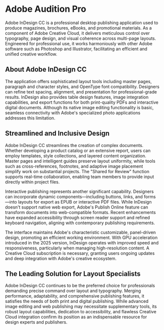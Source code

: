 # Adobe Audition Pro
Adobe InDesign CC is a professional desktop publishing application used to produce magazines, brochures, eBooks, and promotional materials. As a component of Adobe Creative Cloud, it delivers meticulous control over typography, page design, and visual coherence across multi-page layouts. Engineered for professional use, it works harmoniously with other Adobe software such as Photoshop and Illustrator, facilitating an efficient and unified creative workflow.

## **About Adobe InDesign CC**

The application offers sophisticated layout tools including master pages, paragraph and character styles, and OpenType font compatibility. Designers can refine text spacing, alignment, and presentation for professional-grade results. InDesign also provides table design features, image integration capabilities, and export functions for both print-quality PDFs and interactive digital documents. Although its native image editing functionality is basic, seamless connectivity with Adobe's specialized photo applications addresses this limitation.

## **Streamlined and Inclusive Design**

Adobe InDesign CC streamlines the creation of complex documents. Whether developing a product catalog or an extensive report, users can employ templates, style collections, and layered content organization. Master pages and intelligent guides preserve layout uniformity, while tools such as cross-references, footnotes, and adaptive image placement simplify work on substantial projects. The "Shared for Review" function supports real-time collaboration, enabling team members to provide input directly within project files.

Interactive publishing represents another significant capability. Designers can incorporate dynamic components—including buttons, links, and forms—into layouts for export as EPUB or interactive PDF files. While InDesign doesn't support native web export, Adobe's Publish Online feature can transform documents into web-compatible formats. Recent enhancements have expanded accessibility through screen reader support and refined keyboard navigation, aligning with contemporary publishing requirements.

The interface maintains Adobe's characteristic customizable, panel-driven design, promoting an efficient working environment. With GPU acceleration introduced in the 2025 version, InDesign operates with improved speed and responsiveness, particularly when managing high-resolution content. A Creative Cloud subscription is necessary, granting users ongoing updates and deep integration with Adobe's creative ecosystem.

## **The Leading Solution for Layout Specialists**

Adobe InDesign CC continues to be the preferred choice for professionals demanding precise command over layout and typography. Merging performance, adaptability, and comprehensive publishing features, it satisfies the needs of both print and digital publishing. While advanced image editing and web publishing may necessitate supplementary tools, its robust layout capabilities, dedication to accessibility, and flawless Creative Cloud integration confirm its position as an indispensable resource for design experts and publishers.
